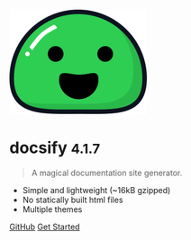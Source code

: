 ![logo](_media/icon.svg)

# docsify <small>4.1.7</small>

> A magical documentation site generator.

- Simple and lightweight (~16kB gzipped)
- No statically built html files
- Multiple themes


[GitHub](https://github.com/QingWei-Li/docsify/)
[Get Started](#docsify)

